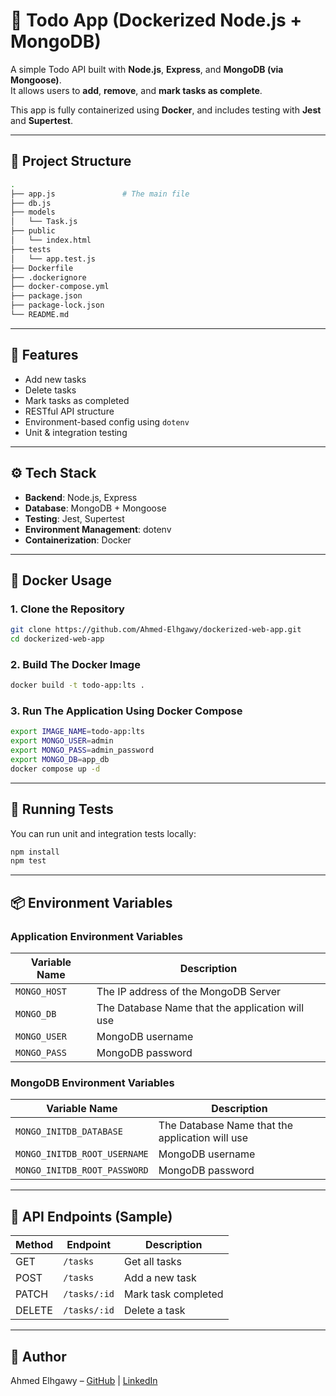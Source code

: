 # 📝 Todo App (Dockerized Node.js + MongoDB)

A simple Todo API built with **Node.js**, **Express**, and **MongoDB (via Mongoose)**.  
It allows users to **add**, **remove**, and **mark tasks as complete**.

This app is fully containerized using **Docker**, and includes testing with **Jest** and **Supertest**.

---

## 📁 Project Structure

```bash
.
├── app.js               # The main file
├── db.js
├── models
│   └── Task.js
├── public
│   └── index.html
├── tests
│   └── app.test.js
├── Dockerfile
├── .dockerignore
├── docker-compose.yml
├── package.json
├── package-lock.json
└── README.md
```

---

## 🚀 Features

- Add new tasks
- Delete tasks
- Mark tasks as completed
- RESTful API structure
- Environment-based config using `dotenv`
- Unit & integration testing

---

## ⚙️ Tech Stack

- **Backend**: Node.js, Express
- **Database**: MongoDB + Mongoose
- **Testing**: Jest, Supertest
- **Environment Management**: dotenv
- **Containerization**: Docker

---

## 🐳 Docker Usage

### 1. Clone the Repository

```bash
git clone https://github.com/Ahmed-Elhgawy/dockerized-web-app.git
cd dockerized-web-app
```
### 2. Build The Docker Image
```bash
docker build -t todo-app:lts .
```
### 3. Run The Application Using Docker Compose
```bash
export IMAGE_NAME=todo-app:lts
export MONGO_USER=admin
export MONGO_PASS=admin_password
export MONGO_DB=app_db
docker compose up -d
```

---

## 🔬 Running Tests
You can run unit and integration tests locally:
```bash
npm install
npm test
```

---

## 📦 Environment Variables
### Application Environment Variables
| Variable Name | Description                                     |
| ------------- | ----------------------------------------------- |
| `MONGO_HOST`  | The IP address of the MongoDB Server            |
| `MONGO_DB`    | The Database Name that the application will use |
| `MONGO_USER`  | MongoDB username                                |
| `MONGO_PASS`  | MongoDB password                                |
### MongoDB Environment Variables
| Variable Name                | Description                                     |
| ---------------------------- | ----------------------------------------------- |
| `MONGO_INITDB_DATABASE`      | The Database Name that the application will use |
| `MONGO_INITDB_ROOT_USERNAME` | MongoDB username                                |
| `MONGO_INITDB_ROOT_PASSWORD` | MongoDB password                                |

---

## 📸 API Endpoints (Sample)
| Method | Endpoint     | Description         |
| ------ | ------------ | ------------------- |
| GET    | `/tasks`     | Get all tasks       |
| POST   | `/tasks`     | Add a new task      |
| PATCH  | `/tasks/:id` | Mark task completed |
| DELETE | `/tasks/:id` | Delete a task       |
 

---

## 🙌 Author

Ahmed Elhgawy – [GitHub](https://github.com/Ahmed-Elhgawy) | [LinkedIn](https://linkedin.com/in/ahmed-mahmoud-a16310268)
